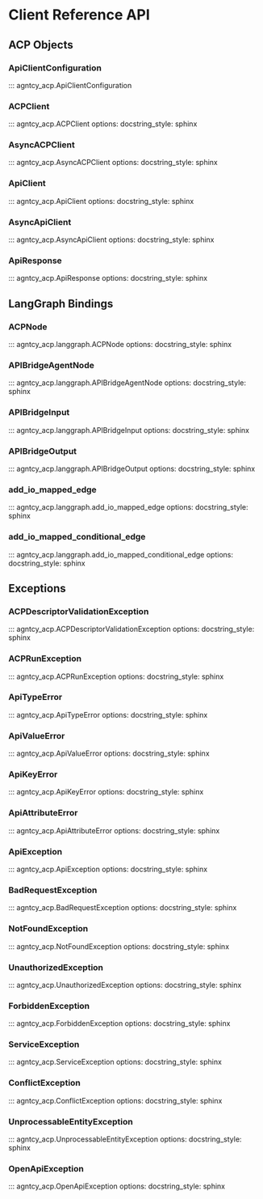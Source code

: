 # Client Reference API

## ACP Objects

### ApiClientConfiguration

::: agntcy_acp.ApiClientConfiguration

### ACPClient

::: agntcy_acp.ACPClient
    options:
        docstring_style: sphinx

### AsyncACPClient

::: agntcy_acp.AsyncACPClient
    options:
        docstring_style: sphinx

### ApiClient

::: agntcy_acp.ApiClient
    options:
        docstring_style: sphinx

### AsyncApiClient

::: agntcy_acp.AsyncApiClient
    options:
        docstring_style: sphinx

### ApiResponse

::: agntcy_acp.ApiResponse
    options:
        docstring_style: sphinx

## LangGraph Bindings

### ACPNode

::: agntcy_acp.langgraph.ACPNode
    options:
        docstring_style: sphinx

### APIBridgeAgentNode

::: agntcy_acp.langgraph.APIBridgeAgentNode
    options:
        docstring_style: sphinx

### APIBridgeInput

::: agntcy_acp.langgraph.APIBridgeInput
    options:
        docstring_style: sphinx

### APIBridgeOutput

::: agntcy_acp.langgraph.APIBridgeOutput
    options:
        docstring_style: sphinx

### add_io_mapped_edge

::: agntcy_acp.langgraph.add_io_mapped_edge
    options:
        docstring_style: sphinx

### add_io_mapped_conditional_edge

::: agntcy_acp.langgraph.add_io_mapped_conditional_edge
    options:
        docstring_style: sphinx

## Exceptions

### ACPDescriptorValidationException

::: agntcy_acp.ACPDescriptorValidationException
    options:
        docstring_style: sphinx

### ACPRunException

::: agntcy_acp.ACPRunException
    options:
        docstring_style: sphinx

### ApiTypeError

::: agntcy_acp.ApiTypeError
    options:
        docstring_style: sphinx

### ApiValueError

::: agntcy_acp.ApiValueError
    options:
        docstring_style: sphinx

### ApiKeyError

::: agntcy_acp.ApiKeyError
    options:
        docstring_style: sphinx

### ApiAttributeError

::: agntcy_acp.ApiAttributeError
    options:
        docstring_style: sphinx

### ApiException

::: agntcy_acp.ApiException
    options:
        docstring_style: sphinx

### BadRequestException

::: agntcy_acp.BadRequestException
    options:
        docstring_style: sphinx

### NotFoundException

::: agntcy_acp.NotFoundException
    options:
        docstring_style: sphinx

### UnauthorizedException

::: agntcy_acp.UnauthorizedException
    options:
        docstring_style: sphinx

### ForbiddenException

::: agntcy_acp.ForbiddenException
    options:
        docstring_style: sphinx

### ServiceException

::: agntcy_acp.ServiceException
    options:
        docstring_style: sphinx

### ConflictException

::: agntcy_acp.ConflictException
    options:
        docstring_style: sphinx

### UnprocessableEntityException

::: agntcy_acp.UnprocessableEntityException
    options:
        docstring_style: sphinx

### OpenApiException

::: agntcy_acp.OpenApiException
    options:
        docstring_style: sphinx
